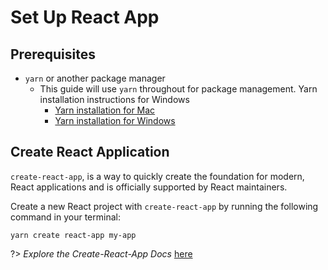 # Set Up React App

## Prerequisites

- `yarn` or another package manager
  - This guide will use `yarn` throughout for package management. Yarn installation instructions for Windows
    - [Yarn installation for Mac](https://yarnpkg.com/lang/en/docs/install/#mac-stable)
    - [Yarn installation for Windows](https://yarnpkg.com/lang/en/docs/install/#windows-stable)

## Create React Application

`create-react-app`, is a way to quickly create the foundation for modern, React applications and is officially supported by React maintainers.

Create a new React project with `create-react-app` by running the following command in your terminal:

```
yarn create react-app my-app
```

?> _Explore the Create-React-App Docs_ [here](https://facebook.github.io/create-react-app/)
